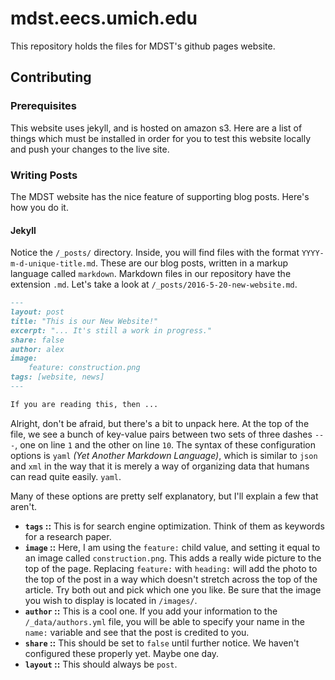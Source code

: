 # mdst.eecs.umich.edu

This repository holds the files for MDST's github pages website.

## Contributing


### Prerequisites
This website uses jekyll, and is hosted on amazon s3. Here are a list of things which must be installed in order for you to test this website locally and push your changes to the live site.


### Writing Posts

The MDST website has the nice feature of supporting blog posts. Here's how you do it.

#### Jekyll

Notice the `/_posts/` directory. Inside, you will find files with the format `YYYY-m-d-unique-title.md`. These are our blog posts, written in a markup language called `markdown`. Markdown files in our repository have the extension `.md`. Let's take a look at `/_posts/2016-5-20-new-website.md`.

```markdown
---
layout: post
title: "This is our New Website!"
excerpt: "... It's still a work in progress."
share: false
author: alex
image:
    feature: construction.png
tags: [website, news]
---

If you are reading this, then ...
```

Alright, don't be afraid, but there's a bit to unpack here. At the top of the file, we see a bunch of key-value pairs between two sets of three dashes `---`, one on line `1` and the other on line `10`. The syntax of these configuration options is `yaml` _(Yet Another Markdown Language)_, which is similar to `json` and `xml` in the way that it is merely a way of organizing data that humans can read quite easily. `yaml`.

Many of these options are pretty self explanatory, but I'll explain a few that aren't.

* __`tags` ::__ This is for search engine optimization. Think of them as keywords for a research paper.
* __`image` ::__ Here, I am using the `feature:` child value, and setting it equal to an image called `construction.png`. This adds a really wide picture to the top of the page. Replacing `feature:` with `heading:` will add the photo to the top of the post in a way which doesn't stretch across the top of the article. Try both out and pick which one you like. Be sure that the image you wish to display is located in `/images/`.
* __`author` ::__ This is a cool one. If you add your information to the `/_data/authors.yml` file, you will be able to specify your name in the `name:` variable and see that the post is credited to you.
* __`share` ::__ This should be set to `false` until further notice. We haven't configured these properly yet. Maybe one day.
* __`layout` ::__ This should always be `post`.
